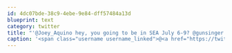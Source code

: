 ```yaml
---
id: 4dc07bde-38c9-4ebe-9e84-dff57484a13d
blueprint: text
category: twitter
title: "'@Joey_Aquino hey, you going to be in SEA July 6-9? @gunsinger and I are going to PDX"
caption: '<span class="username username_linked">@<a href="https://twitter.com/Joey_Aquino" title="Joey Aquino">Joey_Aquino</a></span> hey, you going to be in SEA July 6-9? <span class="username username_linked">@<a href="https://twitter.com/gunsinger" title="Cynthia Gunsinger">gunsinger</a></span> and I are going to PDX'
---
```

